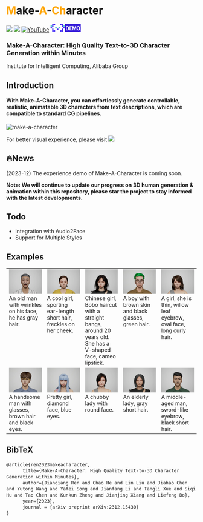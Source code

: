 # <span style="color:orange">M</span>ake-<span style="color:orange">A</span>-<span style="color:orange">Ch</span>aracter
 
<a href='https://human3daigc.github.io/MACH/'><img src='https://img.shields.io/badge/Project-Page-Green'></a>  <a href='https://arxiv.org/pdf/2312.15430.pdf'><img src='https://img.shields.io/badge/Paper-Arxiv-red'></a> [![YouTube](https://badges.aleen42.com/src/youtube.svg)](https://www.youtube.com/watch?v=f6hkGOr_Xrc)
<a href='https://www.modelscope.cn/studios/XR-3D/InstructDynamicAvatar/summary'><img src='./assets/logo/ms.png'></a> 
 
###  Make-A-Character: High Quality Text-to-3D Character Generation within Minutes
Institute for Intelligent Computing, Alibaba Group

## Introduction


#### With Make-A-Character, you can effortlessly generate controllable, realistic, animatable 3D characters from text descriptions, which are compatible to standard CG pipelines.


<img src="./assets/gif/gen_anim.gif" alt="make-a-character" style="zoom:100%;" />

For better visual experience, please visit  <a href='https://human3daigc.github.io/MACH/'><img src='https://img.shields.io/badge/Project-Page-Green'></a> 
 
## 🔥News

(2023-12) The experience demo of Make-A-Character is coming soon.

<font>**Note: We will continue to update our progress on <b>3D human generation & animation</b> within this repository, please star the project to stay informed with the latest developments.**</font>

## Todo

* Integration with Audio2Face 
* Support for Multiple Styles
 
## Examples


<table style="border: none;">
  <tr>
    <td width="20%" align="left" valign="top">
      <img src="assets/showcases/00.png" alt="图像 1">
      <br>
      An old man with wrinkles on his face, he has gray hair.
    </td>
    <td width="20%" align="left" valign="top">
      <img src="assets/showcases/01.png" alt="图像 2">
      <br>
      A cool girl, sporting ear-length short hair, freckles on her cheek.
    </td>
    <td width="20%" align="left" valign="top">
      <img src="assets/showcases/02.png" alt="图像 3">
      <br>
      Chinese girl, Bobo haircut with a straight bangs, around 20 years old. She has a V-shaped face, cameo lipstick.
    </td>
    <td width="20%" align="left" valign="top">
      <img src="assets/showcases/03.png" alt="图像 4">
      <br>
      A boy with brown skin and black glasses, green hair.
    </td>
    <td width="20%" align="left" valign="top">
      <img src="assets/showcases/04.png" alt="图像 5">
      <br>
      A girl, she is thin, willow leaf eyebrow,  oval face, long curly hair.
    </td>
  </tr>
  <tr>
    <td align="left" valign="top">
      <img src="assets/showcases/10.png" alt="图像 6">
      <br>
      A handsome man with glasses,  brown hair and black eyes.
    </td>
    <td align="left" valign="top">
      <img src="assets/showcases/11.png" alt="图像 7">
      <br>
      Pretty girl, diamond face, blue eyes.
    </td>
    <td align="left" valign="top">
      <img src="assets/showcases/12.png" alt="图像 8">
      <br>
      A chubby lady with round face.
    </td>
    <td align="left" valign="top">
      <img src="assets/showcases/13.png" alt="图像 9">
      <br>
      An elderly lady,  gray short hair.
    </td>
    <td align="left" valign="top">
      <img src="assets/showcases/14.png" alt="图像 10">
      <br>
      A middle-aged man, sword-like eyebrow, black short hair.
    </td>
  </tr>
</table>
 
 
## BibTeX	

```
@article{ren2023makeacharacter,
      title={Make-A-Character: High Quality Text-to-3D Character Generation within Minutes},
      author={Jianqiang Ren and Chao He and Lin Liu and Jiahao Chen and Yutong Wang and Yafei Song and Jianfang Li and Tangli Xue and Siqi Hu and Tao Chen and Kunkun Zheng and Jianjing Xiang and Liefeng Bo},
      year={2023},
      journal = {arXiv preprint arXiv:2312.15430}
}

```
